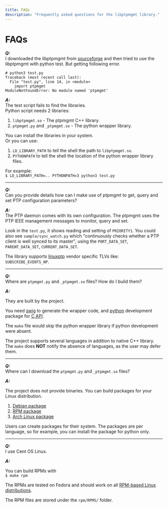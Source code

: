 ```yaml
---
title: FAQs
description: "Frequently asked questions for the libptpmgmt library."
---
```


# FAQs

***Q:***  
I downloaded the libptpmgmt from [sourceforge](https://sf.net/p/libptpmgmt/) and then tried to use the libptpmgmt with python test. But getting following error.  

    # python3 test.py
    Traceback (most recent call last):
      File "test.py", line 14, in <module>
        import ptpmgmt
    ModuleNotFoundError: No module named 'ptpmgmt'

***A:***  
The test script fails to find the libraries.  
Python script needs 2 libraries:  
 1. `libptpmgmt.so` - The ptpmgmt C++ library.  
 2. `ptpmgmt.py` and `_ptpmgmt.so` - The python wrapper library.

You can install the libraries in your system.  
Or you can use:  
 1. `LD_LIBRARY_PATH` to tell the shell the path to `libptpmgmt.so`.  
 2. `PYTHONPATH` to tell the shell the location of the python wrapper library files.

For example:  
`$ LD_LIBRARY_PATH=.. PYTHONPATH=3 python3 test.py`

***

***Q:***  
Can you provide details how can I make use of ptpmgmt to get, query and set PTP configuration parameters?

***A:***  
The PTP daemon comes with its own configuration.  The ptpmgmt uses the PTP IEEE management messages to monitor, query and set.

Look in the `test.py`, it shows reading and setting of `PRIORITY1`.  You could also see `sample/sync_watch.py` which "continuously checks whether a PTP client is well synced to its master", using the `PORT_DATA_SET`, `PARENT_DATA_SET`, `CURRENT_DATA_SET`.

The library supports [linuxptp](https://linuxptp.nwtime.org/) vendor specific TLVs like: `SUBSCRIBE_EVENTS_NP`.

***

***Q:***  
Where are `ptpmgmt.py` and `_ptpmgmt.so` files? How do I build them?

***A:***  

They are built by the project.

You need [swig](https://swig.org/) to generate the wrapper code, and [python](https://www.python.org) development package for [C API](https://docs.python.org/3/c-api/index.html).

The `make` file would skip the python wrapper library if python development were absent.

The project supports several languages in addition to native C++ library.  The `make` does **NOT** notify the absence of languages, as the user may defer them.

***

***Q:***  
Where can I download the `ptpmgmt.py` and `_ptpmgmt.so` files?

***A:***  

The project does not provide binaries.  You can build packages for your Linux distribution.  
 1. [Debian package](https://wiki.debian.org/deb)  
 2. [RPM package](https://rpm.org/)  
 3. [Arch Linux package](https://wiki.archlinux.org/title/creating_packages)  

Users can create packages for their system.  The packages are per language, so for example, you can install the package for python only.

***

***Q:***  
I use Cent OS Linux.

***A:***  

You can build RPMs with  
`$ make rpm`

The RPMs are tested on Fedora and should work on all [RPM-based Linux distributions](https://en.wikipedia.org/wiki/List_of_Linux_distributions#RPM-based).

The RPM files are stored under the `rpm/RPMS/` folder.